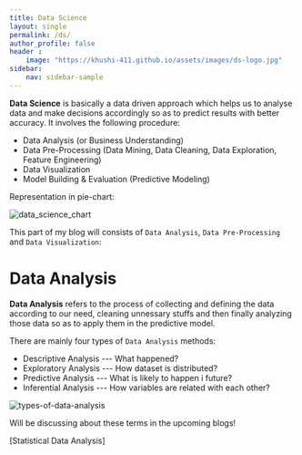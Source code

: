 ```yaml
---
title: Data Science 
layout: single
permalink: /ds/
author_profile: false
header :
    image: "https://khushi-411.github.io/assets/images/ds-logo.jpg"
sidebar:
    nav: sidebar-sample
---
```


**Data Science** is basically a data driven approach which helps us to analyse data and make decisions accordingly so as to predict results with better accuracy. It involves the following procedure:

* Data Analysis (or Business Understanding)
* Data Pre-Processing (Data Mining, Data Cleaning, Data Exploration, Feature Engineering)
* Data Visualization
* Model Building & Evaluation (Predictive Modeling)

Representation in pie-chart:

![data_science_chart](https://user-images.githubusercontent.com/62256509/120885499-f5bf7200-c606-11eb-8e0e-ca9d5f7fdd55.png)


This part of my blog will consists of `Data Analysis`, `Data Pre-Processing` and `Data Visualization`:

# **Data Analysis** 

**Data Analysis** refers to the process of collecting and defining the data according to our need, cleaning unnessary stuffs and then finally analyzing those data so as to apply them in the predictive model. 

There are mainly four types of `Data Analysis` methods:

* Descriptive Analysis --- What happened?
* Exploratory Analysis --- How dataset is distributed?
* Predictive Analysis --- What is likely to happen i future?
* Inferential Analysis --- How variables are related with each other?

![types-of-data-analysis](https://user-images.githubusercontent.com/62256509/120888592-b731b380-c616-11eb-8a57-d337d946828b.jpg)

Will be discussing about these terms in the upcoming blogs! 

[Statistical Data Analysis]
